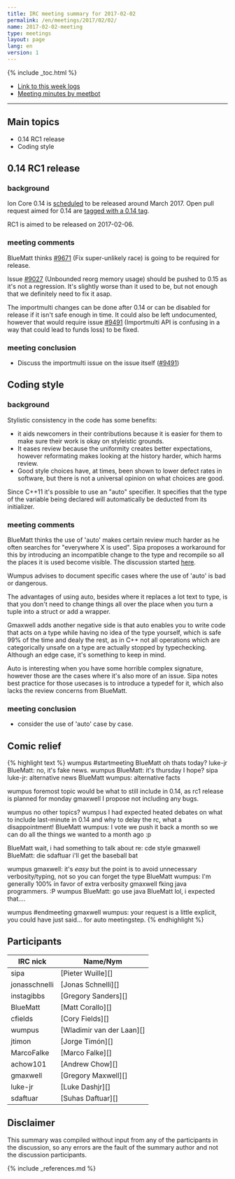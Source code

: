 ```yaml
---
title: IRC meeting summary for 2017-02-02
permalink: /en/meetings/2017/02/02/
name: 2017-02-02-meeting
type: meetings
layout: page
lang: en
version: 1
---
```

{% include _toc.html %}
 
- [Link to this week logs](https://botbot.me/freenode/ion-core-dev/2017-02-02/?msg=80352895&page=2)
- [Meeting minutes by meetbot](http://www.erisian.com.au/meetbot/ion-core-dev/2017/ion-core-dev.2017-02-02-19.00.html)
 
---

## Main topics

- 0.14 RC1 release
- Coding style

## 0.14 RC1 release

### background

Ion Core 0.14 is [scheduled][#8719] to be released around March 2017. Open pull request aimed for 0.14 are [tagged with a 0.14 tag](https://github.com/ion/ion/pulls?q=is%3Aopen+is%3Apr+milestone%3A0.14.0).

RC1 is aimed to be released on 2017-02-06.

### meeting comments

BlueMatt thinks [#9671][] (Fix super-unlikely race) is going to be required for release.

Issue [#9027][] (Unbounded reorg memory usage) should be pushed to 0.15 as it's not a regression. It's slightly worse than it used to be, but not enough that we definitely need to fix it asap.

The importmulti changes can be done after 0.14 or can be disabled for release if it isn't safe enough in time. It could also be left undocumented, however that would require issue [#9491][] (Importmulti API is confusing in a way that could lead to funds loss) to be fixed.

### meeting conclusion

- Discuss the importmulti issue on the issue itself ([#9491][])

## Coding style

### background

Stylistic consistency in the code has some benefits: 
- it aids newcomers in their contributions because it is easier for them to make sure their work is okay on styleistic grounds. 
- It eases review because the uniformity creates better expectations, however reformating makes looking at the history harder, which harms review. 
- Good style choices have, at times, been shown to lower defect rates in software, but there is not a universal opinion on what choices are good.

Since C++11 it's possible to use an "auto" specifier. It specifies that the type of the variable being declared will automatically be deducted from its initializer.

### meeting comments

BlueMatt thinks the use of 'auto' makes certain review much harder as he often searches for "everywhere X is used". Sipa proposes a workaround for this by introducing an incompatible change to the type and recompile so all the places it is used become visible. The discussion started [here](https://github.com/ion/ion/pull/9609#discussion_r98335218).

Wumpus advises to document specific cases where the use of 'auto' is bad or dangerous.

The advantages of using auto, besides where it replaces a lot text to type, is that you don't need to change things all over the place when you turn a tuple into a struct or add a wrapper.

Gmaxwell adds another negative side is that auto enables you to write code that acts on a type while having no idea of the type yourself, which is safe 99% of the time and dealy the rest, as in C++ not all operations which are categorically unsafe on a type are actually stopped by typechecking. Although an edge case, it's something to keep in mind.

Auto is interesting when you have some horrible complex signature, however those are the cases where it's also more of an issue. Sipa notes best practice for those usecases is to introduce a typedef for it, which also lacks the review concerns from BlueMatt.

### meeting conclusion

- consider the use of 'auto' case by case.

## Comic relief

{% highlight text %}
wumpus         #startmeeting
BlueMatt       oh thats today?
luke-jr        BlueMatt: no, it's fake news.
wumpus         BlueMatt: it's thursday I hope?
sipa           luke-jr: alternative news
BlueMatt       wumpus: alternative facts

wumpus         foremost topic would be what to still include in 0.14, as rc1 release is planned for monday
gmaxwell       I propose not including any bugs.

wumpus         no other topics?
wumpus         I had expected heated debates on what to include last-minute in 0.14 and why to delay the rc, what a disappointment! </s>
BlueMatt       wumpus: I vote we push it back a month so we can do all the things we wanted to a month ago :p

BlueMatt       wait, i had something to talk about re: cde style
gmaxwell       BlueMatt: die
sdaftuar       i'll get the baseball bat

wumpus         gmaxwell: it's *easy* but the point is to avoid unnecessary verbosity/typing, not so you can forget the type
BlueMatt       wumpus: I'm generally 100% in favor of extra verbosity
gmaxwell       fking java programmers. :P
wumpus         BlueMatt: go use java
BlueMatt       lol, i expected that....

wumpus         #endmeeting
gmaxwell       wumpus: your request is a little explicit, you could have just said... for auto meetingstep.
{% endhighlight %}

## Participants
 
| IRC nick        | Name/Nym                  |
|-----------------|---------------------------|
| sipa            | [Pieter Wuille][]         |
| jonasschnelli   | [Jonas Schnelli][]        |
| instagibbs      | [Gregory Sanders][]       |
| BlueMatt        | [Matt Corallo][]          |
| cfields         | [Cory Fields][]           |
| wumpus          | [Wladimir van der Laan][] |
| jtimon          | [Jorge Timón][]           |
| MarcoFalke      | [Marco Falke][]           |
| achow101        | [Andrew Chow][]           |
| gmaxwell        | [Gregory Maxwell][]       |
| luke-jr         | [Luke Dashjr][]           |
| sdaftuar        | [Suhas Daftuar][]         |

## Disclaimer
 
This summary was compiled without input from any of the participants in the discussion, so any errors are the fault of the summary author and not the discussion participants.

[#9671]: https://github.com/ion/ion/pull/9671
[#8719]: https://github.com/ion/ion/issues/8719
[#9027]: https://github.com/ion/ion/issues/9027
[#9491]: https://github.com/ion/ion/issues/9491

{% include _references.md %}

